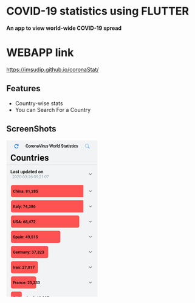 # COVID-19 statistics using FLUTTER

**An app to view world-wide COVID-19 spread**
# WEBAPP link
  https://imsudip.github.io/coronaStat/
## Features
  * Country-wise stats
  * You can Search For a Country
## ScreenShots
  ![](/assets/coronaSS.png)

